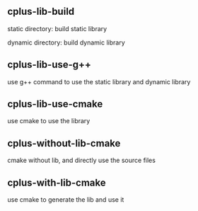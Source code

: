 ## cplus-lib-build

static directory:  build static library

dynamic directory:  build dynamic library

## cplus-lib-use-g++

use g++ command to use the static library and dynamic library

## cplus-lib-use-cmake

use cmake to use the library

## cplus-without-lib-cmake

cmake without lib, and directly use the source files

## cplus-with-lib-cmake

use cmake to generate the lib and use it